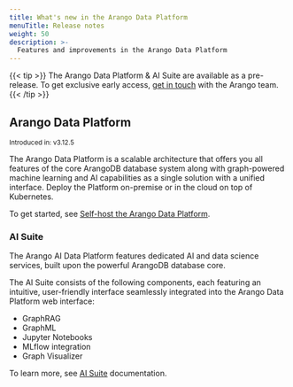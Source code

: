```yaml
---
title: What's new in the Arango Data Platform
menuTitle: Release notes
weight: 50
description: >-
  Features and improvements in the Arango Data Platform
---
```

{{< tip >}}
The Arango Data Platform & AI Suite are available as a pre-release. To get
exclusive early access, [get in touch](https://arango.ai/contact-us/) with
the Arango team.
{{< /tip >}}

## Arango Data Platform

<small>Introduced in: v3.12.5</small>

The Arango Data Platform is a scalable architecture that offers you all features
of the core ArangoDB database system along with graph-powered machine learning
and AI capabilities as a single solution with a unified interface. Deploy the
Platform on-premise or in the cloud on top of Kubernetes.

To get started, see [Self-host the Arango Data Platform](./get-started.md#self-host-the-arango-data-platform).

### AI Suite

The Arango AI Data Platform features dedicated AI and data science services, built upon
the powerful ArangoDB database core.

The AI Suite consists of the following components, each featuring an intuitive,
user-friendly interface seamlessly integrated into the Arango Data Platform web interface:
- GraphRAG
- GraphML
- Jupyter Notebooks
- MLflow integration
- Graph Visualizer

To learn more, see [AI Suite](../ai-suite/_index.md)
documentation.
